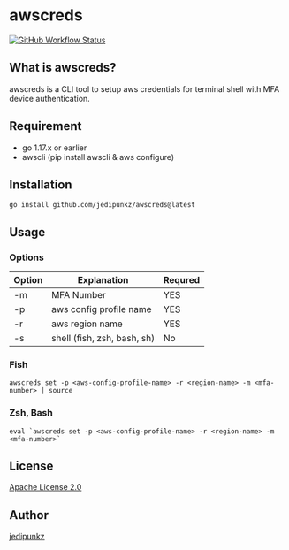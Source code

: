 # awscreds

[![GitHub Workflow Status](https://img.shields.io/github/workflow/status/jedipunkz/awscreds/go-ci?style=flat-square)](https://github.com/jedipunkz/awscreds/actions?query=workflow%3Ago-ci)

## What is awscreds?

awscreds is a CLI tool to setup aws credentials for terminal shell with MFA device authentication.

## Requirement

- go 1.17.x or earlier
- awscli (pip install awscli & aws configure)

## Installation

```shell
go install github.com/jedipunkz/awscreds@latest
```

## Usage

### Options

| Option | Explanation             | Requred |
|--------|-------------------------|--------|
| -m     | MFA Number              | YES    |
| -p     | aws config profile name | YES    |
| -r     | aws region name         | YES    |
| -s     | shell (fish, zsh, bash, sh) | No |

### Fish

```shell
awscreds set -p <aws-config-profile-name> -r <region-name> -m <mfa-number> | source
```

### Zsh, Bash

```shell
eval `awscreds set -p <aws-config-profile-name> -r <region-name> -m <mfa-number>`
```

## License

[Apache License 2.0](https://github.com/jedipunkz/awscreds/blob/main/LICENSE)

## Author

[jedipunkz](https://twitter.com/jedipunkz)

